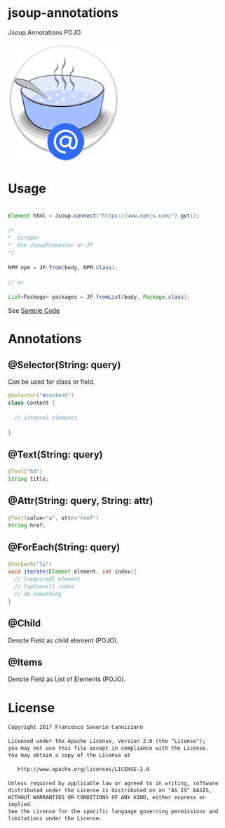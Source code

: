 # jsoup-annotations
Jsoup Annotations POJO

![](/icon.png)

# Usage

```java

Element html = Jsoup.connect("https://www.npmjs.com/").get();

/*
*  Scrape!
*  Use JsoupProcessor or JP
*/

NPM npm = JP.from(body, NPM.class);

// or

List<Packege> packages = JP.fromList(body, Package.class);

```

See [Sample Code](/app/src/main/java/com/fcannizzaro/jsoup/sample)

# Annotations

## @Selector(String: query)
Can be used for class or field.

```java
@Selector("#content")
class Content {
  
  // internal elements

}
```

## @Text(String: query)
```java
@Text("h3")
String title;
```

## @Attr(String: query, String: attr)
```java
@Text(value="a", attr="href")
String href;
```

## @ForEach(String: query)
```java
@ForEach("li")
void iterate(Element element, int index){
  // [required] element
  // [optional] index 
  // do something
}
```

## @Child
Denote Field as child element (POJO).

## @Items
Denote Field as List of Elements (POJO).

# License
```
Copyright 2017 Francesco Saverio Cannizzaro

Licensed under the Apache License, Version 2.0 (the "License");
you may not use this file except in compliance with the License.
You may obtain a copy of the License at

   http://www.apache.org/licenses/LICENSE-2.0

Unless required by applicable law or agreed to in writing, software
distributed under the License is distributed on an "AS IS" BASIS,
WITHOUT WARRANTIES OR CONDITIONS OF ANY KIND, either express or implied.
See the License for the specific language governing permissions and
limitations under the License.
```
